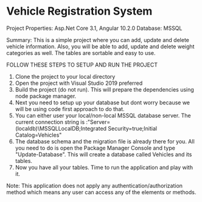 # Vehicle Registration System

Project Properties:
Asp.Net Core 3.1, Angular 10.2.0
Database: MSSQL

Summary:
This is a simple project where you can add, update and delete vehicle information. Also, you will be able to add, update and delete weight categories as well.
The tables are sortable and easy to use.

FOLLOW THESE STEPS TO SETUP AND RUN THE PROJECT

1. Clone the project to your local directory
2. Open the project with Visual Studio 2019 preferred
3. Build the project (do not run). This will prepare the dependencies using node package manager.
4. Next you need to setup up your database but dont worry because we will be using code first approach to do that.
5. You can either user your local/non-local MSSQL database server. The current connection string is :"Server=(localdb)\\MSSQLLocalDB;Integrated Security=true;Initial Catalog=Vehicles"
6. The database schema and the migration file is already there for you. All you need to do is open the Package Manager Console and type "Update-Database". This will create a database called Vehicles and its tables.
7. Now you have all your tables. Time to run the application and play with it.

Note: This application does not apply any authentication/authorization method which means any user can access any of the elements or methods.

